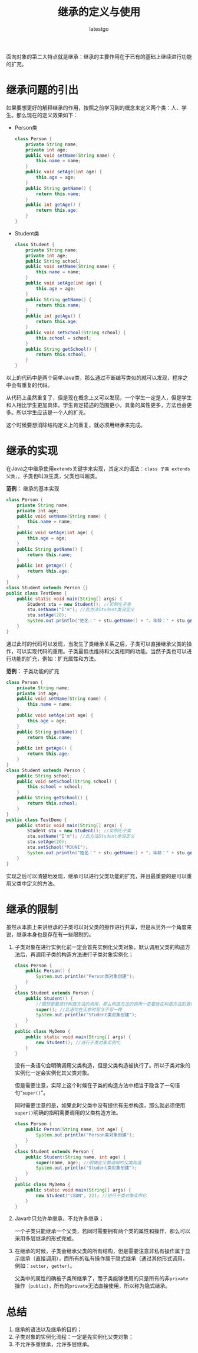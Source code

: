 ﻿---
layout: post
title: "继承的定义与使用"
categories: Java
tag: inherit
author: "latestgo"
---

面向对象的第二大特点就是继承：继承的主要作用在于已有的基础上继续进行功能的扩充。

# 继承问题的引出

如果要想更好的解释继承的作用，按照之前学习到的概念来定义两个类：人、学生。那么现在的定义效果如下：

- Person类

	```java
	class Person {
		private String name;
		private int age;
		public void setName(String name) {
			this.name = name;
		}
		public void setAge(int age) {
			this.age = age;
		}
		public String getName() {
			return this.name;
		}
		public int getAge() {
			return this.age;
		}
	}
	```
- Student类

	```java
	class Student {
		private String name;
		private int age;
		public String school;
		public void setName(String name) {
			this.name = name;
		}
		public void setAge(int age) {
			this.age = age;
		}
		public String getName() {
			return this.name;
		}
		public int getAge() {
			return this.age;
		}
		public void setSchool(String school) {
			this.school = school;
		}
		public String getSchool() {
			return this.school;
		}
	}
	```
以上的代码中是两个简单Java类，那么通过不断编写类似的就可以发现，程序之中会有重复的代码。

从代码上虽然重复了，但是现在概念上又可以发现，一个学生一定是人，但是学生和人相比学生更加具体。学生肯定描述的范围更小，具备的属性更多，方法也会更多。所以学生应该是一个人的扩充。

这个时候要想消除结构定义上的重复，就必须用继承来完成。

# 继承的实现

在Java之中继承使用`extends`关键字来实现，其定义的语法：`class 子类 extends 父类;`，子类也叫派生类，父类也叫超类。

**范例：** 继承的基本实现
```java
class Person {
	private String name;
	private int age;
	public void setName(String name) {
		this.name = name;
	}
	public void setAge(int age) {
		this.age = age;
	}
	public String getName() {
		return this.name;
	}
	public int getAge() {
		return this.age;
	}
}
class Student extends Person {}
public class TestDemo {
	public static void main(String[] args) {
		Student stu = new Student(); //实例化子类
		stu.setName("I'm"); //此方法Student类没定义
		stu.setAge(20);
		System.out.println("姓名：" + stu.getName() + "，年龄：" + stu.getAge());
	}
} 
```
通过此时的代码可以发现，当发生了类继承关系之后，子类可以直接继承父类的操作，可以实现代码的重用。子类最低也维持和父类相同的功能。当然子类也可以进行功能的扩充，例如：扩充属性和方法。

**范例：** 子类功能的扩充
```java
class Person {
	private String name;
	private int age;
	public void setName(String name) {
		this.name = name;
	}
	public void setAge(int age) {
		this.age = age;
	}
	public String getName() {
		return this.name;
	}
	public int getAge() {
		return this.age;
	}
}
class Student extends Person {
	public String school;
	public void setSchool(String school) {
		this.school = school;
	}
	public String getSchool() {
		return this.school;
	}
}
public class TestDemo {
	public static void main(String[] args) {
		Student stu = new Student(); //实例化子类
		stu.setName("I'm"); //此方法Student类没定义
		stu.setAge(20);
		stu.setSchool("MJUNI");
		System.out.println("姓名：" + stu.getName() + "，年龄：" + stu.getAge() + "，学校：" + stu.getSchool());
	}
} 
```

实现之后可以清楚地发现，继承可以进行父类功能的扩充，并且最重要的是可以重用父类中定义的方法。

# 继承的限制

虽然从本质上来讲继承的子类可以对父类的擦作进行共享，但是从另外一个角度来说，继承本身也是存在有一些限制的。 

1.  子类对象在进行实例化前一定会首先实例化父类对象，默认调用父类的构造方法后，再调用子类的构造方法进行子类对象实例化；

	```java
	class Person {
		public Person() {
			System.out.println("Person类对象创建");
		}
	}
	class Student extends Person {
		public Student() {
			//既然是要进行构造方法的调用，那么构造方法的调用一定要放在构造方法的首行
			super(); //此语句在无参时写与不写一样
			System.out.println("Student类对象创建");
		}
	}
	public class MyDemo {
		public static void main(String[] args) {
			new Student(); //进行子类对象实例化
		}
	}
	```

	没有一条语句会明确调用父类构造，但是父类构造被执行了。所以子类对象的实例化一定会实例化其父类对象。

	但是需要注意，实际上这个时候在子类的构造方法中相当于隐含了一句语句“`super()`”。

	同时需要注意的是，如果此时父类中没有提供有无参构造，那么就必须使用`super()`明确的指明需要调用的父类构造方法。

	```java
	class Person {
		public Person(String name, int age) {
			System.out.println("Person类对象创建");
		}
	}
	class Student extends Person {
		public Student(String name, int age) {
			super(name, age); //明确定义要调用的父类构造
			System.out.println("Student类对象创建");
		}
	}
	public class MyDemo {
		public static void main(String[] args) {
			new Student("CSDN", 22); //进行子类对象实例化
		}
	}
	```

2. Java中只允许单继承，不允许多继承；

	一个子类只能继承一个父类，若同时需要拥有两个类的属性和操作，那么可以采用多层继承的形式完成。

3. 在继承的时候，子类会继承父类的所有结构，但是需要注意非私有操作属于显示继承（直接调用），而所有的私有操作属于隐式继承（通过其他形式调用，例如：`setter`，`getter`）。

	父类中的属性的确被子类所继承了，而子类能够使用的只是所有的非`private`操作（`public`），所有的`private`无法直接使用，所以称为隐式继承。

# 总结

1. 继承的语法以及继承的目的；
2. 子类对象的实例化流程：一定是先实例化父类对象；
3. 不允许多重继承，允许多层继承。
